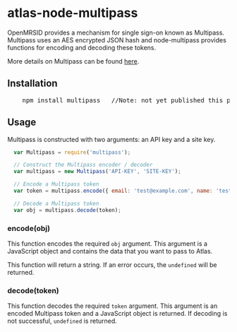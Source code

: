 # atlas-node-multipass

OpenMRSID provides a mechanism for single sign-on known as Multipass.  Multipass uses an AES encrypted JSON hash and node-multipass provides functions for encoding and decoding these tokens.

More details on Multipass can be found [here](https://help.tenderapp.com/kb/setup-installation/share-your-own-sites-authentication-with-tender).

## Installation
<pre>
    npm install multipass   //Note: not yet published this package in npm. wait for update soonish
</pre>

## Usage

Multipass is constructed with two arguments: an API key and a site key.

``` js
  var Multipass = require('multipass');

  // Construct the Multipass encoder / decoder
  var multipass = new Multipass('API-KEY', 'SITE-KEY');

  // Encode a Multipass token
  var token = multipass.encode({ email: 'test@example.com', name: 'test', expires: '2011-07-06 23:28:40Z' });

  // Decode a Multipass token
  var obj = multipass.decode(token);
```

### encode(obj)

This function encodes the required `obj` argument.  This argument is a JavaScript object and contains the data that you want to pass to Atlas.

This function will return a string.  If an error occurs, the `undefined` will be returned.

### decode(token)

This function decodes the required `token` argument.  This argument is an encoded Multipass token and a JavaScript object is returned.  If decoding is not successful, `undefined` is returned.
